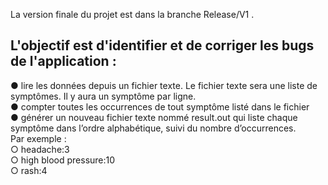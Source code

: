 La version finale du projet est dans la branche Release/V1 .
## L'objectif est d'identifier et de corriger les bugs de l'application :<br/>

● lire les données depuis un fichier texte. Le fichier texte sera une liste de symptômes. Il y aura un symptôme par ligne.<br/>
● compter toutes les occurrences de tout symptôme listé dans le fichier <br/>
● générer un nouveau fichier texte nommé result.out qui liste chaque symptôme dans l’ordre alphabétique, suivi du nombre d’occurrences. <br/>
Par exemple :<br/>
○ headache:3<br/>
○ high blood pressure:10<br/>
○ rash:4
